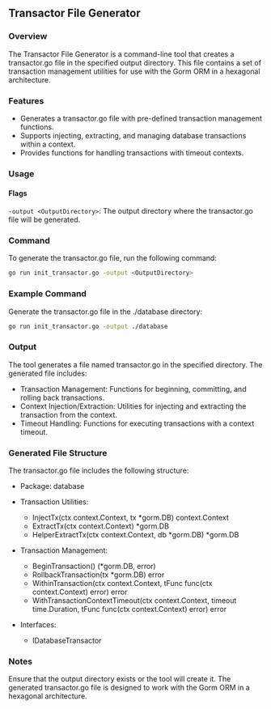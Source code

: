 ## Transactor File Generator

### Overview
The Transactor File Generator is a command-line tool that creates a transactor.go file in the specified output directory. This file contains a set of transaction management utilities for use with the Gorm ORM in a hexagonal architecture.

### Features
- Generates a transactor.go file with pre-defined transaction management functions.
- Supports injecting, extracting, and managing database transactions within a context.
- Provides functions for handling transactions with timeout contexts.

### Usage
#### Flags
`-output <OutputDirectory>`: The output directory where the transactor.go file will be generated.

### Command
To generate the transactor.go file, run the following command:

```bash
go run init_transactor.go -output <OutputDirectory>
```

### Example Command
Generate the transactor.go file in the ./database directory:

```bash
go run init_transactor.go -output ./database
```

### Output
The tool generates a file named transactor.go in the specified directory. The generated file includes:

- Transaction Management: Functions for beginning, committing, and rolling back transactions.
- Context Injection/Extraction: Utilities for injecting and extracting the transaction from the context.
- Timeout Handling: Functions for executing transactions with a context timeout.

### Generated File Structure
The transactor.go file includes the following structure:

- Package: database
- Transaction Utilities:
	- InjectTx(ctx context.Context, tx *gorm.DB) context.Context
	- ExtractTx(ctx context.Context) *gorm.DB
	- HelperExtractTx(ctx context.Context, db *gorm.DB) *gorm.DB

- Transaction Management:
	- BeginTransaction() (*gorm.DB, error)
	- RollbackTransaction(tx *gorm.DB) error
	- WithinTransaction(ctx context.Context, tFunc func(ctx context.Context) error) error
	- WithTransactionContextTimeout(ctx context.Context, timeout time.Duration, tFunc func(ctx context.Context) error) error
- Interfaces:
	- IDatabaseTransactor

### Notes
Ensure that the output directory exists or the tool will create it.
The generated transactor.go file is designed to work with the Gorm ORM in a hexagonal architecture.